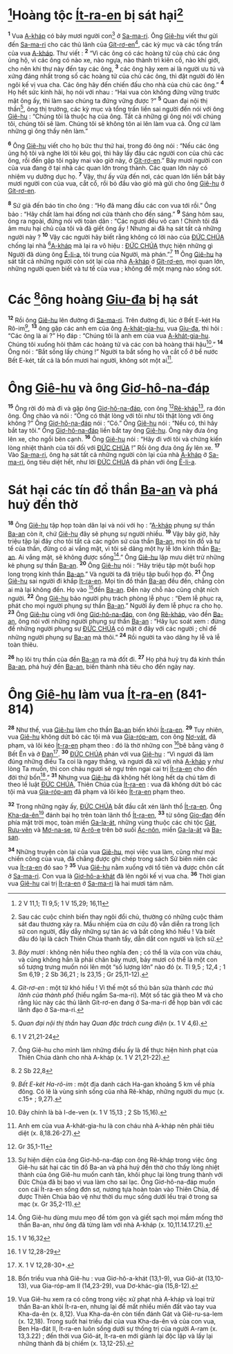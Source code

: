 # [^1@-80b8d83e-905b-419e-9b4d-97fe26090d51]Hoàng tộc [Ít-ra-en]() bị sát hại[^1-80b8d83e-905b-419e-9b4d-97fe26090d51]

<sup><b>1</b></sup> Vua [A-kháp]() có bảy mươi người con[^2-80b8d83e-905b-419e-9b4d-97fe26090d51] ở [Sa-ma-ri](). Ông [Giê-hu]() viết thư gửi đến [Sa-ma-ri]() cho các thủ lãnh của [Gít-rơ-en]()[^3-80b8d83e-905b-419e-9b4d-97fe26090d51], các kỳ mục và các tổng trấn của vua [A-kháp](). Thư viết : <sup><b>2</b></sup> “Vì các ông có các hoàng tử của chủ các ông ủng hộ, vì các ông có nào xe, nào ngựa, nào thành trì kiên cố, nào khí giới, cho nên khi thư này đến tay các ông, <sup><b>3</b></sup> các ông hãy xem ai là người ưu tú và xứng đáng nhất trong số các hoàng tử của chủ các ông, thì đặt người đó lên ngôi kế vị vua cha. Các ông hãy đến chiến đấu cho nhà của chủ các ông.” <sup><b>4</b></sup> Họ hết sức kinh hãi, họ nói với nhau : “Hai vua còn không đứng vững trước mặt ông ấy, thì làm sao chúng ta đứng vững được ?” <sup><b>5</b></sup> Quan đại nội thị thần[^4-80b8d83e-905b-419e-9b4d-97fe26090d51], ông thị trưởng, các kỳ mục và tổng trấn liền sai người đến nói với ông [Giê-hu]() : “Chúng tôi là thuộc hạ của ông. Tất cả những gì ông nói với chúng tôi, chúng tôi sẽ làm. Chúng tôi sẽ không tôn ai lên làm vua cả. Ông cứ làm những gì ông thấy nên làm.”

<sup><b>6</b></sup> Ông [Giê-hu]() viết cho họ bức thư thứ hai, trong đó ông nói : “Nếu các ông ủng hộ tôi và nghe lời tôi kêu gọi, thì hãy lấy đầu các người con của chủ các ông, rồi đến gặp tôi ngày mai vào giờ này, ở [Gít-rơ-en]().” Bảy mươi người con của vua đang ở tại nhà các quan lớn trong thành. Các quan lớn này có nhiệm vụ dưỡng dục họ. <sup><b>7</b></sup> Vậy, thư ấy vừa đến nơi, các quan lớn liền bắt bảy mươi người con của vua, cắt cổ, rồi bỏ đầu vào giỏ mà gửi cho ông [Giê-hu]() ở [Gít-rơ-en]().

<sup><b>8</b></sup> Sứ giả đến báo tin cho ông : “Họ đã mang đầu các con vua tới rồi.” Ông bảo : “Hãy chất làm hai đống nơi cửa thành cho đến sáng.” <sup><b>9</b></sup> Sáng hôm sau, ông ra ngoài, đứng nói với toàn dân : “Các ngươi đều vô can ! Chính tôi đã âm mưu hại chủ của tôi và đã giết ông ấy ! Nhưng ai đã hạ sát tất cả những người này ? <sup><b>10</b></sup> Vậy các người hãy biết rằng không có lời nào của [ĐỨC CHÚA]() chống lại nhà [^2@-80b8d83e-905b-419e-9b4d-97fe26090d51][A-kháp]() mà lại ra vô hiệu : [ĐỨC CHÚA]() thực hiện những gì Người đã dùng ông [Ê-li-a](), tôi trung của Người, mà phán.”[^5-80b8d83e-905b-419e-9b4d-97fe26090d51] <sup><b>11</b></sup> Ông [Giê-hu]() hạ sát tất cả những người còn sót lại của nhà [A-kháp]() ở [Gít-rơ-en](), mọi quan lớn, những người quen biết và tư tế của vua ; không để một mạng nào sống sót.

# Các [^3@-80b8d83e-905b-419e-9b4d-97fe26090d51]ông hoàng [Giu-đa]() bị hạ sát

<sup><b>12</b></sup> Rồi ông [Giê-hu]() lên đường đi [Sa-ma-ri](). Trên đường đi, lúc ở Bết E-két Ha Rô-im[^6-80b8d83e-905b-419e-9b4d-97fe26090d51], <sup><b>13</b></sup> ông gặp các anh em của ông [A-khát-gia-hu](), vua [Giu-đa](), thì hỏi : “Các ông là ai ?” Họ đáp : “Chúng tôi là anh em của vua [A-khát-gia-hu](). Chúng tôi xuống hỏi thăm các hoàng tử và các con bà hoàng thái hậu[^7-80b8d83e-905b-419e-9b4d-97fe26090d51].” <sup><b>14</b></sup> Ông nói : “Bắt sống lấy chúng !” Người ta bắt sống họ và cắt cổ ở bể nước Bết E-két, tất cả là bốn mươi hai người, không sót một ai[^8-80b8d83e-905b-419e-9b4d-97fe26090d51].

# Ông [Giê-hu]() và ông [Giơ-hô-na-đáp]()

<sup><b>15</b></sup> Ông rời đó mà đi và gặp ông [Giơ-hô-na-đáp](), con ông [^4@-80b8d83e-905b-419e-9b4d-97fe26090d51][Rê-kháp]()[^9-80b8d83e-905b-419e-9b4d-97fe26090d51], ra đón ông. Ông chào và nói : “Ông có thật lòng với tôi như tôi thật lòng với ông không ?” Ông [Giơ-hô-na-đáp]() nói : “Có.” Ông [Giê-hu]() nói : “Nếu có, thì hãy bắt tay tôi.” Ông [Giơ-hô-na-đáp]() liền bắt tay ông [Giê-hu](). Ông này đưa ông lên xe, cho ngồi bên cạnh. <sup><b>16</b></sup> Ông [Giê-hu]() nói : “Hãy đi với tôi và chứng kiến lòng nhiệt thành của tôi đối với [ĐỨC CHÚA]() !” Rồi ông đưa ông ấy lên xe. <sup><b>17</b></sup> Vào [Sa-ma-ri](), ông hạ sát tất cả những người còn lại của nhà [A-kháp]() ở [Sa-ma-ri](), ông tiêu diệt hết, như lời [ĐỨC CHÚA]() đã phán với ông [Ê-li-a]().

# Sát hại các tín đồ thần [Ba-an]() và phá huỷ đền thờ

<sup><b>18</b></sup> Ông [Giê-hu]() tập họp toàn dân lại và nói với họ : “[A-kháp]() phụng sự thần [Ba-an]() còn ít, chứ [Giê-hu]() đây sẽ phụng sự người nhiều. <sup><b>19</b></sup> Vậy bây giờ, hãy triệu tập lại đây cho tôi tất cả các ngôn sứ của thần [Ba-an](), mọi tín đồ và tư tế của thần, đừng có ai vắng mặt, vì tôi sẽ dâng một hy lễ lớn kính thần [Ba-an](). Ai vắng mặt, sẽ không được sống[^10-80b8d83e-905b-419e-9b4d-97fe26090d51].” Ông [Giê-hu]() lập mưu diệt trừ những kẻ phụng sự thần [Ba-an](). <sup><b>20</b></sup> Ông [Giê-hu]() nói : “Hãy triệu tập một buổi họp long trọng kính thần [Ba-an]().” Và người ta đã triệu tập buổi họp đó. <sup><b>21</b></sup> Ông [Giê-hu]() sai người đi khắp [Ít-ra-en](). Mọi tín đồ thần [Ba-an]() đều đến, chẳng còn ai mà lại không đến. Họ vào [^5@-80b8d83e-905b-419e-9b4d-97fe26090d51]đền [Ba-an](). Đền này chỗ nào cũng chật ních người. <sup><b>22</b></sup> Ông [Giê-hu]() bảo người phụ trách phòng lễ phục : “Đem lễ phục ra, phát cho mọi người phụng sự thần [Ba-an]().” Người ấy đem lễ phục ra cho họ. <sup><b>23</b></sup> Ông [Giê-hu]() cùng với ông [Giơ-hô-na-đáp](), con ông [Rê-kháp](), vào đền [Ba-an](), ông nói với những người phụng sự thần [Ba-an]() : “Hãy lục soát xem : đừng để những người phụng sự [ĐỨC CHÚA]() có mặt ở đây với các người ; chỉ để những người phụng sự [Ba-an]() mà thôi.” <sup><b>24</b></sup> Rồi người ta vào dâng hy lễ và lễ toàn thiêu.

<sup><b>26</b></sup> họ lôi trụ thần của đền [Ba-an]() ra mà đốt đi. <sup><b>27</b></sup> Họ phá huỷ trụ đá kính thần [Ba-an](), phá huỷ đền [Ba-an](), biến thành nhà tiêu cho đến ngày nay.

# Ông [Giê-hu]() làm vua [Ít-ra-en]() (841-814)

<sup><b>28</b></sup> Như thế, vua [Giê-hu]() làm cho thần [Ba-an]() biến khỏi [Ít-ra-en](). <sup><b>29</b></sup> Tuy nhiên, vua [Giê-hu]() không dứt bỏ các tội mà vua [Gia-róp-am](), con ông [Nơ-vát](), đã phạm, và lôi kéo [Ít-ra-en]() phạm theo : đó là thờ những con [^6@-80b8d83e-905b-419e-9b4d-97fe26090d51]bê bằng vàng ở Bết Ên và ở [Đan]()[^11-80b8d83e-905b-419e-9b4d-97fe26090d51]. <sup><b>30</b></sup> [ĐỨC CHÚA]() phán với vua [Giê-hu]() : “Vì ngươi đã làm đúng những điều Ta coi là ngay thẳng, và ngươi đã xử với nhà [A-kháp]() y như lòng Ta muốn, thì con cháu ngươi sẽ ngự trên ngai cai trị [Ít-ra-en]() cho đến đời thứ bốn[^12-80b8d83e-905b-419e-9b4d-97fe26090d51].” <sup><b>31</b></sup> Nhưng vua [Giê-hu]() đã không hết lòng hết dạ chú tâm đi theo lề luật [ĐỨC CHÚA](), Thiên Chúa của [Ít-ra-en]() : vua đã không dứt bỏ các tội mà vua [Gia-róp-am]() đã phạm và lôi kéo [Ít-ra-en]() phạm theo.

<sup><b>32</b></sup> Trong những ngày ấy, [ĐỨC CHÚA]() bắt đầu cắt xén lãnh thổ [Ít-ra-en](). Ông [Kha-da-ên]()[^13-80b8d83e-905b-419e-9b4d-97fe26090d51] đánh bại họ trên toàn lãnh thổ [Ít-ra-en](), <sup><b>33</b></sup> từ sông [Gio-đan]() đến phía mặt trời mọc, toàn miền [Ga-la-át](), những vùng thuộc các chi tộc [Gát](), [Rưu-vên]() và [Mơ-na-se](), từ [A-rô-e]() trên bờ suối [Ác-nôn](), miền [Ga-la-át]() và [Ba-san]().

<sup><b>34</b></sup> Những truyện còn lại của vua [Giê-hu](), mọi việc vua làm, cũng như mọi chiến công của vua, đã chẳng được ghi chép trong sách Sử biên niên các vua [Ít-ra-en]() đó sao ? <sup><b>35</b></sup> Vua [Giê-hu]() nằm xuống với tổ tiên và được chôn cất ở [Sa-ma-ri](). Con vua là [Giơ-hô-a-khát]() đã lên ngôi kế vị vua cha. <sup><b>36</b></sup> Thời gian vua [Giê-hu]() cai trị [Ít-ra-en]() ở [Sa-ma-ri]() là hai mươi tám năm.

[^1-80b8d83e-905b-419e-9b4d-97fe26090d51]: Sau các cuộc chính biến thay ngôi đổi chủ, thường có những cuộc thảm sát đau thương xảy ra. Mầu nhiệm của ơn cứu độ vẫn diễn ra trong lịch sử con người, đầy dẫy những sự tàn ác và bất công khó hiểu ! Và biết đâu đó lại là cách Thiên Chúa thanh tẩy, dẫn dắt con người và lịch sử.

[^2-80b8d83e-905b-419e-9b4d-97fe26090d51]: _Bảy mươi_ : không nên hiểu theo nghĩa đen ; có thể là vừa con vừa cháu, và cũng không hẳn là phải chãn bảy mươi, bảy mươi có thể là một con số tượng trưng muốn nói lên một “số lượng lớn” nào đó (x. Tl 9,5 ; 12,4 ; 1 Sm 6,19 ; 2 Sb 36,21 ; Is 23,15 ; Gr 25,11-12).

[^3-80b8d83e-905b-419e-9b4d-97fe26090d51]: _Gít-rơ-en_ : một từ khó hiểu ! Vì thế một số thủ bản sửa thành _các thủ lãnh của thành phố_ (hiểu ngầm Sa-ma-ri). Một số tác giả theo M và cho rằng lúc này các thủ lãnh Gít-rơ-en đang ở Sa-ma-ri để họp bàn với các lãnh đạo ở Sa-ma-ri.

[^4-80b8d83e-905b-419e-9b4d-97fe26090d51]: _Quan đại nội thị thần_ hay _Quan đặc trách cung điện_ (x. 1 V 4,6).

[^5-80b8d83e-905b-419e-9b4d-97fe26090d51]: Ông Giê-hu cho mình làm những điều ấy là để thực hiện hình phạt của Thiên Chúa dành cho nhà A-kháp (x. 1 V 21,21-22).

[^6-80b8d83e-905b-419e-9b4d-97fe26090d51]: _Bết E-két Ha-rô-im_ : một địa danh cách Ha-gan khoảng 5 km về phía đông. Có lẽ là vùng sinh sống của nhà Rê-kháp, những người du mục (x. c.15+ ; 9,27).

[^7-80b8d83e-905b-419e-9b4d-97fe26090d51]: Đây chính là bà I-de-ven (x. 1 V 15,13 ; 2 Sb 15,16).

[^8-80b8d83e-905b-419e-9b4d-97fe26090d51]: Anh em của vua A-khát-gia-hu là con cháu nhà A-kháp nên phải tiêu diệt (x. 8,18.26-27).

[^9-80b8d83e-905b-419e-9b4d-97fe26090d51]: Sự hiện diện của ông Giơ-hô-na-đáp con ông Rê-kháp trong việc ông Giê-hu sát hại các tín đồ Ba-an và phá huỷ đền thờ cho thấy lòng nhiệt thành của ông Giê-hu muốn canh tân, khôi phục lại lòng trung thành với Đức Chúa đã bị bao vị vua làm cho sai lạc. Ông Giơ-hô-na-đáp muốn con cái Ít-ra-en sống đơn sơ, nương tựa hoàn toàn vào Thiên Chúa, để được Thiên Chúa bảo vệ như thời du mục sống dưới lều trại ở trong sa mạc (x. Gr 35,2-11).

[^10-80b8d83e-905b-419e-9b4d-97fe26090d51]: Ông Giê-hu dùng mưu mẹo để tóm gọn và giết sạch mọi mầm mống thờ thần Ba-an, như ông đã từng làm với nhà A-kháp (x. 10,11.14.17.21).

[^11-80b8d83e-905b-419e-9b4d-97fe26090d51]: X. 1 V 12,28-30+.

[^12-80b8d83e-905b-419e-9b4d-97fe26090d51]: Bốn triều vua nhà Giê-hu : vua Giơ-hô-a-khát (13,1-9), vua Giô-át (13,10-13), vua Gia-róp-am II (14,23-29), vua Dơ-khác-gia (15,8-12).

[^13-80b8d83e-905b-419e-9b4d-97fe26090d51]: Vua Giê-hu xem ra có công trong việc xử phạt nhà A-kháp và loại trừ thần Ba-an khỏi Ít-ra-en, nhưng lại để mất nhiều miền đất vào tay vua Kha-da-ên (x. 8,12). Vua Kha-da-ên còn tiến đánh Gát và Giê-ru-sa-lem (x. 12,18). Trong suốt hai triều đại của vua Kha-da-ên và của con vua, Ben Ha-đát II, Ít-ra-en luôn sống dưới sự thống trị của người A-ram (x. 13,3.22) ; đến thời vua Giô-át, Ít-ra-en mới giành lại độc lập và lấy lại những thành đã bị chiếm (x. 13,12-25).

[^1@-80b8d83e-905b-419e-9b4d-97fe26090d51]: 2 V 11,1; Tl 9,5; 1 V 15,29; 16,11

[^2@-80b8d83e-905b-419e-9b4d-97fe26090d51]: 1 V 21,21-24

[^3@-80b8d83e-905b-419e-9b4d-97fe26090d51]: 2 Sb 22,8

[^4@-80b8d83e-905b-419e-9b4d-97fe26090d51]: Gr 35,1-11

[^5@-80b8d83e-905b-419e-9b4d-97fe26090d51]: 1 V 16,32

[^6@-80b8d83e-905b-419e-9b4d-97fe26090d51]: 1 V 12,28-29
